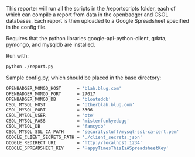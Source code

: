 This reporter will run all the scripts in the /reportscripts folder, each of which can compile a report from data in the openbadger and CSOL databases.  Each report is then uploaded to a Google Spreadsheet specified in the config file.

Requires that the python libraries google-api-python-client, gdata, pymongo, and mysqldb are installed.

Run with:

```bash
python ./report.py
```

Sample config.py, which should be placed in the base directory:

```bash
OPENBADGER_MONGO_HOST      = 'blah.blug.com'
OPENBADGER_MONGO_PORT      = 27017
OPENBADGER_MONGO_DB        = 'bloateddb'
CSOL_MYSQL_HOST            = 'otherblah.blug.com'
CSOL_MYSQL_PORT            = 3306
CSOL_MYSQL_USER            = 'ote'
CSOL_MYSQL_PASS            = 'misterfunkyedogg'
CSOL_MYSQL_DB              = 'fancydb'
CSOL_MYSQL_SSL_CA_PATH     = 'securitystuff/mysql-ssl-ca-cert.pem'
GOOGLE_CLIENT_SECRETS_PATH = './client_secrets.json'
GOOGLE_REDIRECT_URI        = 'http://localhost:1234'
GOOGLE_SPREADSHEET_KEY     = 'HappyTimesThisIsASpreadsheetKey'
```